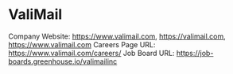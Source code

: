 # ValiMail

Company Website: https://www.valimail.com, https://valimail.com, https://www.valimail.com
Careers Page URL: https://www.valimail.com/careers/
Job Board URL: https://job-boards.greenhouse.io/valimailinc